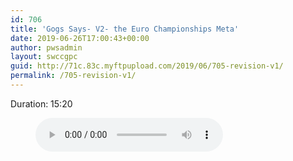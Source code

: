 ```yaml
---
id: 706
title: 'Gogs Says- V2- the Euro Championships Meta'
date: 2019-06-26T17:00:43+00:00
author: pwsadmin
layout: swccgpc
guid: http://71c.83c.myftpupload.com/2019/06/705-revision-v1/
permalink: /705-revision-v1/
---
```

 

Duration: 15:20<figure class="wp-block-audio"><audio controls src="http://71c.83c.myftpupload.com/wp-content/uploads/2019/04/Gogs-Says-V2-the-Euro-Championships-Meta.mp3"></audio></figure>